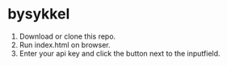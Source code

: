 # bysykkel

1. Download or clone this repo.
2. Run index.html on browser.
3. Enter your api key and click the button next to the inputfield.
